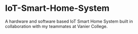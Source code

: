 # IoT-Smart-Home-System
A hardware and software based IoT Smart Home System built in collaboration with my teammates at Vanier College.
